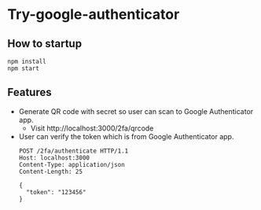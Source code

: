 # Try-google-authenticator

## How to startup

  ```shell
  npm install
  npm start
  ```

## Features

- Generate QR code with secret so user can scan to Google Authenticator app.
  - Visit http://localhost:3000/2fa/qrcode
- User can verify the token which is from Google Authenticator app.
  ```shell
  POST /2fa/authenticate HTTP/1.1
  Host: localhost:3000
  Content-Type: application/json
  Content-Length: 25

  {
    "token": "123456"
  }
  ```
